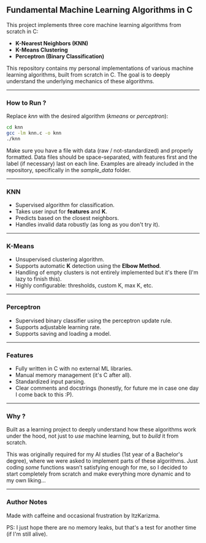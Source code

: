 ## Fundamental Machine Learning Algorithms in C

This project implements three core machine learning algorithms from scratch in C:

* **K-Nearest Neighbors (KNN)**
* **K-Means Clustering**
* **Perceptron (Binary Classification)**

This repository contains my personal implementations of various machine learning algorithms, built from scratch in C.
The goal is to deeply understand the underlying mechanics of these algorithms.

---

### How to Run ?

Replace *knn* with the desired algorithm (*kmeans* or *perceptron*):

```bash
cd knn 
gcc -lm knn.c -o knn
./knn
```

Make sure you have a file with data (raw / not-standardized) and properly formatted.
Data files should be space-separated, with features first and the label (if necessary) last on each line.
Examples are already included in the repository, specifically in the *sample_data* folder.

---

### KNN

* Supervised algorithm for classification.
* Takes user input for **features** and **K**.
* Predicts based on the closest neighbors.
* Handles invalid data robustly (as long as you don't try it).

---

### K-Means

* Unsupervised clustering algorithm.
* Supports automatic **K** detection using the **Elbow Method**.
* Handling of empty clusters is not entirely implemented but it's there (I'm lazy to finish this).
* Highly configurable: thresholds, custom K, max K, etc.

---

### Perceptron

* Supervised binary classifier using the perceptron update rule.
* Supports adjustable learning rate.
* Supports saving and loading a model.

---

### Features

* Fully written in C with no external ML libraries.
* Manual memory management (it's C after all).
* Standardized input parsing.
* Clear comments and docstrings (honestly, for future me in case one day I come back to this :P).

---

### Why ?

Built as a learning project to deeply understand how these algorithms work under the hood, not just to *use* machine learning, but to *build* it from scratch.

This was originally required for my AI studies (1st year of a Bachelor's degree), where we were asked to implement parts of these algorithms. Just coding *some* functions wasn’t satisfying enough for me, so I decided to start completely from scratch and make everything more dynamic and to my own liking...

---

### Author Notes

Made with caffeine and occasional frustration by ItzKarizma.

PS: I just hope there are no memory leaks, but that's a test for another time (if I'm still alive).
